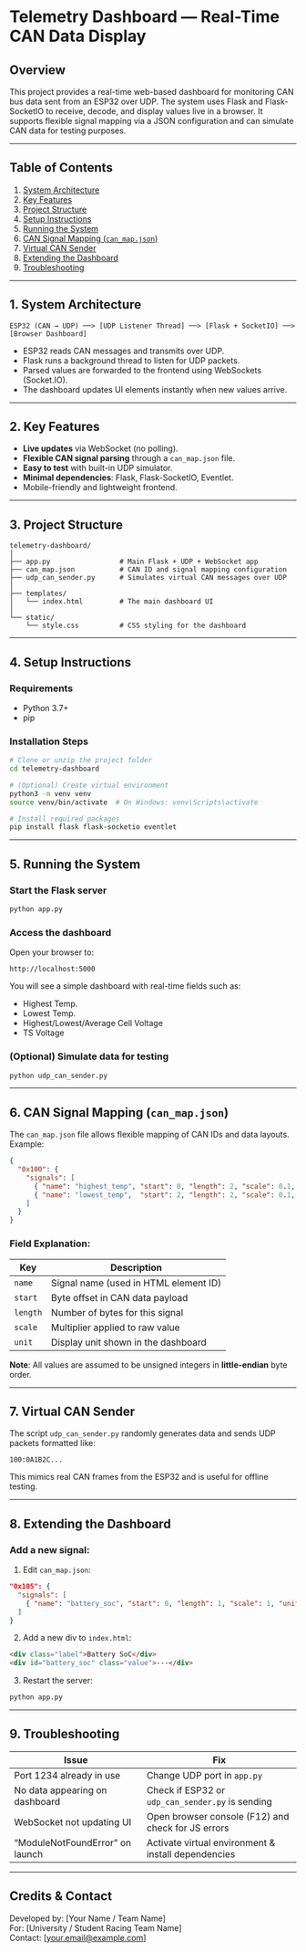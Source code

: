 
# Telemetry Dashboard — Real-Time CAN Data Display

## Overview

This project provides a real-time web-based dashboard for monitoring CAN bus data sent from an ESP32 over UDP. The system uses Flask and Flask-SocketIO to receive, decode, and display values live in a browser. It supports flexible signal mapping via a JSON configuration and can simulate CAN data for testing purposes.

---

## Table of Contents

1. [System Architecture](#system-architecture)  
2. [Key Features](#key-features)  
3. [Project Structure](#project-structure)  
4. [Setup Instructions](#setup-instructions)  
5. [Running the System](#running-the-system)  
6. [CAN Signal Mapping (`can_map.json`)](#can-signal-mapping-can_mapjson)  
7. [Virtual CAN Sender](#virtual-can-sender)  
8. [Extending the Dashboard](#extending-the-dashboard)  
9. [Troubleshooting](#troubleshooting)  

---

## 1. System Architecture

```
ESP32 (CAN → UDP) ──> [UDP Listener Thread] ──> [Flask + SocketIO] ──> [Browser Dashboard]
```

- ESP32 reads CAN messages and transmits over UDP.
- Flask runs a background thread to listen for UDP packets.
- Parsed values are forwarded to the frontend using WebSockets (Socket.IO).
- The dashboard updates UI elements instantly when new values arrive.

---

## 2. Key Features

- **Live updates** via WebSocket (no polling).
- **Flexible CAN signal parsing** through a `can_map.json` file.
- **Easy to test** with built-in UDP simulator.
- **Minimal dependencies**: Flask, Flask-SocketIO, Eventlet.
- Mobile-friendly and lightweight frontend.

---

## 3. Project Structure

```
telemetry-dashboard/
│
├── app.py                 # Main Flask + UDP + WebSocket app
├── can_map.json           # CAN ID and signal mapping configuration
├── udp_can_sender.py      # Simulates virtual CAN messages over UDP
│
├── templates/
│   └── index.html         # The main dashboard UI
│
└── static/
    └── style.css          # CSS styling for the dashboard
```

---

## 4. Setup Instructions

### Requirements
- Python 3.7+
- pip

### Installation Steps

```bash
# Clone or unzip the project folder
cd telemetry-dashboard

# (Optional) Create virtual environment
python3 -m venv venv
source venv/bin/activate  # On Windows: venv\Scripts\activate

# Install required packages
pip install flask flask-socketio eventlet
```

---

## 5. Running the System

### Start the Flask server
```bash
python app.py
```

### Access the dashboard
Open your browser to:
```
http://localhost:5000
```

You will see a simple dashboard with real-time fields such as:
- Highest Temp.
- Lowest Temp.
- Highest/Lowest/Average Cell Voltage
- TS Voltage

### (Optional) Simulate data for testing
```bash
python udp_can_sender.py
```

---

## 6. CAN Signal Mapping (`can_map.json`)

The `can_map.json` file allows flexible mapping of CAN IDs and data layouts. Example:

```json
{
  "0x100": {
    "signals": [
      { "name": "highest_temp", "start": 0, "length": 2, "scale": 0.1, "unit": "°C" },
      { "name": "lowest_temp",  "start": 2, "length": 2, "scale": 0.1, "unit": "°C" }
    ]
  }
}
```

### Field Explanation:
| Key       | Description                              |
|-----------|------------------------------------------|
| `name`    | Signal name (used in HTML element ID)    |
| `start`   | Byte offset in CAN data payload          |
| `length`  | Number of bytes for this signal          |
| `scale`   | Multiplier applied to raw value          |
| `unit`    | Display unit shown in the dashboard      |

**Note**: All values are assumed to be unsigned integers in **little-endian** byte order.

---

## 7. Virtual CAN Sender

The script `udp_can_sender.py` randomly generates data and sends UDP packets formatted like:
```
100:0A1B2C...
```

This mimics real CAN frames from the ESP32 and is useful for offline testing.

---

## 8. Extending the Dashboard

### Add a new signal:
1. Edit `can_map.json`:
```json
"0x105": {
  "signals": [
    { "name": "battery_soc", "start": 0, "length": 1, "scale": 1, "unit": "%" }
  ]
}
```

2. Add a new div to `index.html`:
```html
<div class="label">Battery SoC</div>
<div id="battery_soc" class="value">---</div>
```

3. Restart the server:
```bash
python app.py
```

---

## 9. Troubleshooting

| Issue                            | Fix                                                  |
|----------------------------------|-------------------------------------------------------|
| Port 1234 already in use         | Change UDP port in `app.py`                          |
| No data appearing on dashboard   | Check if ESP32 or `udp_can_sender.py` is sending     |
| WebSocket not updating UI        | Open browser console (F12) and check for JS errors   |
| “ModuleNotFoundError” on launch  | Activate virtual environment & install dependencies  |

---

## Credits & Contact

Developed by: [Your Name / Team Name]  
For: [University / Student Racing Team Name]  
Contact: [your.email@example.com]
